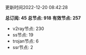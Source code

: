 更新时间2022-12-20 08:42:28

**总订阅: 45**
**总节点: 918**
**有效节点: 257**
- v2ray节点: 230
- ss节点: 19
- trojan节点: 6
- ssr节点: 2
